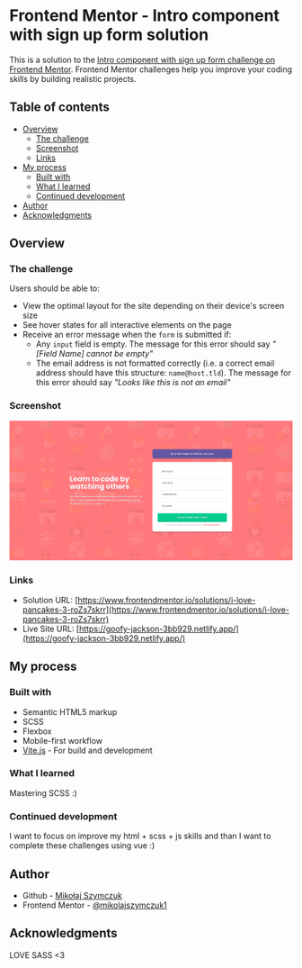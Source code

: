 # Frontend Mentor - Intro component with sign up form solution

This is a solution to the [Intro component with sign up form challenge on Frontend Mentor](https://www.frontendmentor.io/challenges/intro-component-with-signup-form-5cf91bd49edda32581d28fd1). Frontend Mentor challenges help you improve your coding skills by building realistic projects.

## Table of contents

- [Overview](#overview)
  - [The challenge](#the-challenge)
  - [Screenshot](#screenshot)
  - [Links](#links)
- [My process](#my-process)
  - [Built with](#built-with)
  - [What I learned](#what-i-learned)
  - [Continued development](#continued-development)
- [Author](#author)
- [Acknowledgments](#acknowledgments)

## Overview

### The challenge

Users should be able to:

- View the optimal layout for the site depending on their device's screen size
- See hover states for all interactive elements on the page
- Receive an error message when the `form` is submitted if:
  - Any `input` field is empty. The message for this error should say *"[Field Name] cannot be empty"*
  - The email address is not formatted correctly (i.e. a correct email address should have this structure: `name@host.tld`). The message for this error should say *"Looks like this is not an email"*

### Screenshot

![](./screenshot.png)

### Links

- Solution URL: [https://www.frontendmentor.io/solutions/i-love-pancakes-3-roZs7skrr](https://www.frontendmentor.io/solutions/i-love-pancakes-3-roZs7skrr)
- Live Site URL: [https://goofy-jackson-3bb929.netlify.app/](https://goofy-jackson-3bb929.netlify.app/)

## My process

### Built with

- Semantic HTML5 markup
- SCSS
- Flexbox
- Mobile-first workflow
- [Vite.js](https://vitejs.dev/) - For build and development

### What I learned

Mastering SCSS :)

### Continued development

I want to focus on improve my html + scss + js skills and than I want to complete these challenges using vue :)

## Author

- Github - [Mikołaj Szymczuk](https://github.com/mikolajszymczuk1)
- Frontend Mentor - [@mikolajszymczuk1](https://www.frontendmentor.io/profile/mikolajszymczuk1)

## Acknowledgments

LOVE SASS <3